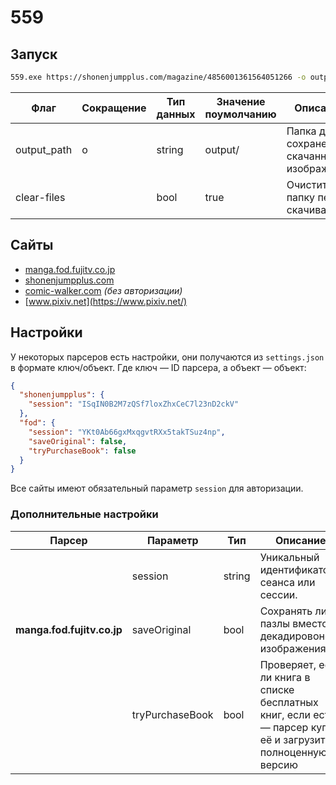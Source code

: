 # 559

## Запуск

```bash
559.exe https://shonenjumpplus.com/magazine/4856001361564051266 -o output/
```

| Флаг        | Сокращение | Тип данных | Значение поумолчанию | Описание                                   | 
|-------------|------------|------------|----------------------|--------------------------------------------|
| output_path | o          | string     | output/              | Папка для сохранения скачанных изображений |
| clear-files |            | bool       | true                 | Очистить папку перед скачиванием           |

## Сайты

* [manga.fod.fujitv.co.jp](https://manga.fod.fujitv.co.jp/)
* [shonenjumpplus.com](https://shonenjumpplus.com/)
* [comic-walker.com](https://comic-walker.com/) _(без авторизации)_
* [www.pixiv.net](https://www.pixiv.net/)

## Настройки

У некоторых парсеров есть настройки, они получаются из `settings.json` в формате ключ/объект. Где ключ — ID парсера, а
объект — объект:

```json
{
  "shonenjumpplus": {
    "session": "ISqIN0B2M7zQSf7loxZhxCeC7l23nD2ckV"
  },
  "fod": {
    "session": "YKt0Ab66gxMxqgvtRXx5takTSuz4np",
    "saveOriginal": false,
    "tryPurchaseBook": false
  }
}
```

Все сайты имеют обязательный параметр `session` для авторизации.

### Дополнительные настройки

| Парсер                    | Параметр        | Тип    | Описание                                                                                                     |
|---------------------------|-----------------|--------|--------------------------------------------------------------------------------------------------------------|
|                           | session         | string | Уникальный идентификатор сеанса или сессии.                                                                  |
| **manga.fod.fujitv.co.jp** | saveOriginal    | bool   | Сохранять ли пазлы вместо декадировоного изображения                                                         |
|                           | tryPurchaseBook | bool   | Проверяет, есть ли книга в списке бесплатных книг, если есть — парсер купит её и загрузит полноценную версию |
